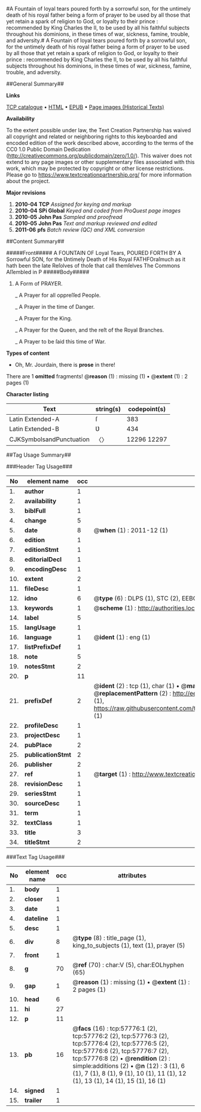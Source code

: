 #A Fountain of loyal tears poured forth by a sorrowful son, for the untimely death of his royal father being a form of prayer to be used by all those that yet retain a spark of religion to God, or loyalty to their prince : recommended by King Charles the II, to be used by all his faithful subjects throughout his dominions, in these times of war, sickness, famine, trouble, and adversity.#
A Fountain of loyal tears poured forth by a sorrowful son, for the untimely death of his royal father being a form of prayer to be used by all those that yet retain a spark of religion to God, or loyalty to their prince : recommended by King Charles the II, to be used by all his faithful subjects throughout his dominions, in these times of war, sickness, famine, trouble, and adversity.

##General Summary##

**Links**

[TCP catalogue](http://www.ota.ox.ac.uk/tcp/)  • 
[HTML](http://tei.it.ox.ac.uk/tcp/Texts-HTML/free/A32/A32235.html)  • 
[EPUB](http://tei.it.ox.ac.uk/tcp/Texts-EPUB/free/A32/A32235.epub) • 
[Page images (Historical Texts)](https://historicaltexts.jisc.ac.uk/eebo-12259377e)

**Availability**

To the extent possible under law, the Text Creation Partnership has waived all copyright and related or neighboring rights to this keyboarded and encoded edition of the work described above, according to the terms of the CC0 1.0 Public Domain Dedication (http://creativecommons.org/publicdomain/zero/1.0/). This waiver does not extend to any page images or other supplementary files associated with this work, which may be protected by copyright or other license restrictions. Please go to https://www.textcreationpartnership.org/ for more information about the project.

**Major revisions**

1. __2010-04__ __TCP__ *Assigned for keying and markup*
1. __2010-04__ __SPi Global__ *Keyed and coded from ProQuest page images*
1. __2010-05__ __John Pas__ *Sampled and proofread*
1. __2010-05__ __John Pas__ *Text and markup reviewed and edited*
1. __2011-06__ __pfs__ *Batch review (QC) and XML conversion*

##Content Summary##

#####Front#####
A FOUNTAIN OF Loyal Tears, POURED FORTH BY A Sorrowful SON, for the Ʋntimely Death of His Royal FATHFOraſmuch as it hath been the late Reſolves of thoſe that call themſelves The Commons Aſſembled in P
#####Body#####

1. A Form of PRAYER.

    _ A Prayer for all oppreſſed People.

    _ A Prayer in the time of Danger.

    _ A Prayer for the King.

    _ A Prayer for the Queen, and the reſt of the Royal Branches.

    _ A Prayer to be ſaid this time of War.

**Types of content**

  * Oh, Mr. Jourdain, there is **prose** in there!

There are 1 **omitted** fragments! 
 @__reason__ (1) : missing (1)  •  @__extent__ (1) : 2 pages (1)

**Character listing**


|Text|string(s)|codepoint(s)|
|---|---|---|
|Latin Extended-A|ſ|383|
|Latin Extended-B|Ʋ|434|
|CJKSymbolsandPunctuation|〈〉|12296 12297|

##Tag Usage Summary##

###Header Tag Usage###

|No|element name|occ|attributes|
|---|---|---|---|
|1.|__author__|1||
|2.|__availability__|1||
|3.|__biblFull__|1||
|4.|__change__|5||
|5.|__date__|8| @__when__ (1) : 2011-12 (1)|
|6.|__edition__|1||
|7.|__editionStmt__|1||
|8.|__editorialDecl__|1||
|9.|__encodingDesc__|1||
|10.|__extent__|2||
|11.|__fileDesc__|1||
|12.|__idno__|6| @__type__ (6) : DLPS (1), STC (2), EEBO-CITATION (1), OCLC (1), VID (1)|
|13.|__keywords__|1| @__scheme__ (1) : http://authorities.loc.gov/ (1)|
|14.|__label__|5||
|15.|__langUsage__|1||
|16.|__language__|1| @__ident__ (1) : eng (1)|
|17.|__listPrefixDef__|1||
|18.|__note__|5||
|19.|__notesStmt__|2||
|20.|__p__|11||
|21.|__prefixDef__|2| @__ident__ (2) : tcp (1), char (1)  •  @__matchPattern__ (2) : ([0-9\-]+):([0-9IVX]+) (1), (.+) (1)  •  @__replacementPattern__ (2) : http://eebo.chadwyck.com/downloadtiff?vid=$1&page=$2 (1), https://raw.githubusercontent.com/textcreationpartnership/Texts/master/tcpchars.xml#$1 (1)|
|22.|__profileDesc__|1||
|23.|__projectDesc__|1||
|24.|__pubPlace__|2||
|25.|__publicationStmt__|2||
|26.|__publisher__|2||
|27.|__ref__|1| @__target__ (1) : http://www.textcreationpartnership.org/docs/. (1)|
|28.|__revisionDesc__|1||
|29.|__seriesStmt__|1||
|30.|__sourceDesc__|1||
|31.|__term__|1||
|32.|__textClass__|1||
|33.|__title__|3||
|34.|__titleStmt__|2||


###Text Tag Usage###

|No|element name|occ|attributes|
|---|---|---|---|
|1.|__body__|1||
|2.|__closer__|1||
|3.|__date__|1||
|4.|__dateline__|1||
|5.|__desc__|1||
|6.|__div__|8| @__type__ (8) : title_page (1), king_to_subjects (1), text (1), prayer (5)|
|7.|__front__|1||
|8.|__g__|70| @__ref__ (70) : char:V (5), char:EOLhyphen (65)|
|9.|__gap__|1| @__reason__ (1) : missing (1)  •  @__extent__ (1) : 2 pages (1)|
|10.|__head__|6||
|11.|__hi__|27||
|12.|__p__|11||
|13.|__pb__|16| @__facs__ (16) : tcp:57776:1 (2), tcp:57776:2 (2), tcp:57776:3 (2), tcp:57776:4 (2), tcp:57776:5 (2), tcp:57776:6 (2), tcp:57776:7 (2), tcp:57776:8 (2)  •  @__rendition__ (2) : simple:additions (2)  •  @__n__ (12) : 3 (1), 6 (1), 7 (1), 8 (1), 9 (1), 10 (1), 11 (1), 12 (1), 13 (1), 14 (1), 15 (1), 16 (1)|
|14.|__signed__|1||
|15.|__trailer__|1||
